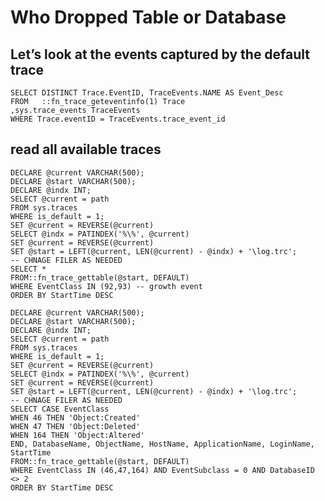 # Who Dropped Table or Database

## Let’s look at the events captured by the default trace

    SELECT DISTINCT Trace.EventID, TraceEvents.NAME AS Event_Desc
    FROM   ::fn_trace_geteventinfo(1) Trace
    ,sys.trace_events TraceEvents
    WHERE Trace.eventID = TraceEvents.trace_event_id

## read all available traces

    DECLARE @current VARCHAR(500);
    DECLARE @start VARCHAR(500);
    DECLARE @indx INT;
    SELECT @current = path
    FROM sys.traces
    WHERE is_default = 1;
    SET @current = REVERSE(@current)
    SELECT @indx = PATINDEX('%\%', @current)
    SET @current = REVERSE(@current)
    SET @start = LEFT(@current, LEN(@current) - @indx) + '\log.trc';
    -- CHNAGE FILER AS NEEDED
    SELECT *
    FROM::fn_trace_gettable(@start, DEFAULT)
    WHERE EventClass IN (92,93) -- growth event
    ORDER BY StartTime DESC

    DECLARE @current VARCHAR(500);
    DECLARE @start VARCHAR(500);
    DECLARE @indx INT;
    SELECT @current = path
    FROM sys.traces
    WHERE is_default = 1;
    SET @current = REVERSE(@current)
    SELECT @indx = PATINDEX('%\%', @current)
    SET @current = REVERSE(@current)
    SET @start = LEFT(@current, LEN(@current) - @indx) + '\log.trc';
    -- CHNAGE FILER AS NEEDED
    SELECT CASE EventClass
    WHEN 46 THEN 'Object:Created'
    WHEN 47 THEN 'Object:Deleted'
    WHEN 164 THEN 'Object:Altered'
    END, DatabaseName, ObjectName, HostName, ApplicationName, LoginName, StartTime
    FROM::fn_trace_gettable(@start, DEFAULT)
    WHERE EventClass IN (46,47,164) AND EventSubclass = 0 AND DatabaseID <> 2
    ORDER BY StartTime DESC

